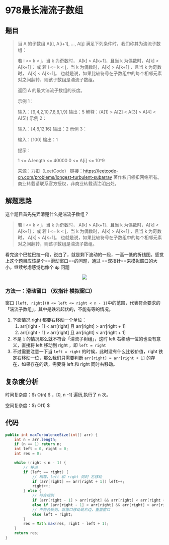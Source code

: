 # 978最长湍流子数组

## 题目

> 当 A 的子数组 A[i], A[i+1], ..., A[j] 满足下列条件时，我们称其为湍流子数组：
>
> 若 i <= k < j，当 k 为奇数时， A[k] > A[k+1]，且当 k 为偶数时，A[k] < A[k+1]；
> 或 若 i <= k < j，当 k 为偶数时，A[k] > A[k+1] ，且当 k 为奇数时， A[k] < A[k+1]。
> 也就是说，如果比较符号在子数组中的每个相邻元素对之间翻转，则该子数组是湍流子数组。
>
> 返回 A 的最大湍流子数组的长度。
>
> 
>
> 示例 1：
>
> 输入：[9,4,2,10,7,8,8,1,9]
> 输出：5
> 解释：(A[1] > A[2] < A[3] > A[4] < A[5])
> 示例 2：
>
> 输入：[4,8,12,16]
> 输出：2
> 示例 3：
>
> 输入：[100]
> 输出：1
>
>
> 提示：
>
> 1 <= A.length <= 40000
> 0 <= A[i] <= 10^9
>
> 来源：力扣（LeetCode）
> 链接：https://leetcode-cn.com/problems/longest-turbulent-subarray
> 著作权归领扣网络所有。商业转载请联系官方授权，非商业转载请注明出处。

##  解题思路

这个题目首先先弄清楚什么是湍流子数组？

> 若 i <= k < j，当 k 为奇数时， A[k] > A[k+1]，且当 k 为偶数时，A[k] < A[k+1]；
> 或 若 i <= k < j，当 k 为偶数时，A[k] > A[k+1] ，且当 k 为奇数时， A[k] < A[k+1]。
> 也就是说，如果比较符号在子数组中的每个相邻元素对之间翻转，则该子数组是湍流子数组。

看完这个巴拉巴拉一段，说白了，就是剩下波动的一段，一高一低的折线图。感觉上这个题目应该是个==滑动窗口==的问题，通过 ==双指针==来模拟窗口的大小。继续考虑感觉也像个 `dp` 问题

<div align="center"> <img src="https://raw.githubusercontent.com/mambaJun/picture/master/blog/20210208165428.png"/> </div>

### 方法一：滑动窗口 （双指针 模拟窗口）

窗口 `[left, right](0 <= left <= right < n - 1)`中的范围，代表符合要求的「湍流子数组」，其中是跌宕起伏的，不能有等的情况。

1. 下面情况 right 都要右移动一个单位：
   1. arr[right - 1] < arr[right] 且 arr[right] > arr[right + 1]
   2. arr[right - 1] > arr[right] 且 arr[right] < arr[right + 1]
2. 不是 `1` 的情况那么就不符合「湍流子树组」，这时 left 右移动一位的也没有意义，直接将 left 移动到 right ，即 `left = right`
3. 不过需要注意一下当 `left = right` 的时候，此时没有什么比较价值，right 铁定右移动一位，那么我们只需要判断 `arr[right] = arr[right + 1]` 的存在，如果存在的话，需要将 left 和 right 同时右移动。

## 复杂度分析

时间复杂度：$\ O(n) $ ，[0, n -1] 遍历,执行了 n 次。

空间复杂度：$\ O(1) $

## 代码

```java
public int maxTurbulenceSize(int[] arr) {
    int n = arr.length;
    if (n == 1) return n;
    int left = 0, right = 0;
    int res = 0;

    while (right < n - 1) {
        // 移动
        if (left == right) {
            // 相等，left 和 right 同时 右移动
            if (arr[right] == arr[right + 1]) left++;
            right++;
        } else {
            // 符合规则
            if (arr[right - 1] > arr[right] && arr[right] < arr[right + 1]) right++;
            else if (arr[right - 1] < arr[right] && arr[right] > arr[right + 1]) right++;
            // 不符合规则，将窗口移动最右边，重置窗口
            else left = right;
        }
        res = Math.max(res, right - left + 1);
    }
    return res;
}
```





